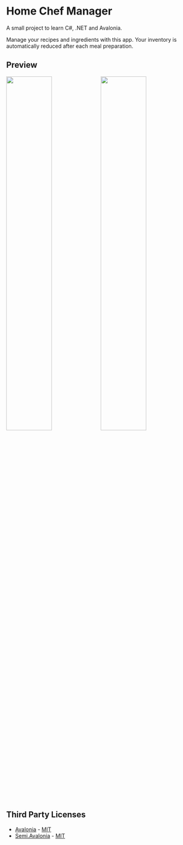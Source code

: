 # Home Chef Manager 

A small project to learn C#, .NET and Avalonia. 

Manage your recipes and ingredients with this app. Your inventory is automatically reduced after each meal preparation.

## Preview

<img src="https://github.com/user-attachments/assets/3600262b-b907-41f0-aa7a-d146ea7614e4" width="49%">
<img src="https://github.com/user-attachments/assets/b8e1e75e-18a1-41ab-9c8c-a83a27be08d4" width="49%">

## Third Party Licenses

- [Avalonia](https://github.com/AvaloniaUI/Avalonia) - [MIT](https://github.com/AvaloniaUI/Avalonia/blob/master/licence.md)
- [Semi.Avalonia](https://github.com/irihitech/Semi.Avalonia) - [MIT](https://github.com/irihitech/Semi.Avalonia/blob/main/LICENSE)
